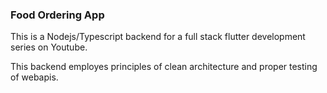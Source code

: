 ### Food Ordering App

This is a Nodejs/Typescript backend for a full stack flutter development
series on Youtube.

This backend employes principles of clean architecture and proper testing of webapis.

